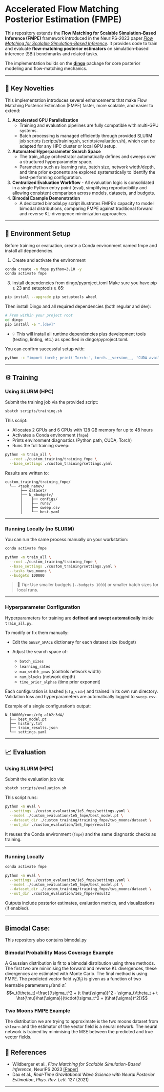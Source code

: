 # Accelerated Flow Matching Posterior Estimation (FMPE)

This repository extends the **Flow Matching for Scalable Simulation-Based Inference (FMPE)** framework introduced in the NeurIPS-2023 paper [*Flow Matching for Scalable Simulation-Based Inference*](https://neurips.cc/virtual/2023/poster/72395).
It provides code to train and evaluate **flow-matching posterior estimators** on simulation-based inference (SBI) benchmarks and related tasks.

The implementation builds on the [**dingo**](https://github.com/dingo-gw/dingo) package for core posterior modeling and flow-matching mechanics.

---

## 🚀 Key Novelties
This implementation introduces several enhancements that make Flow Matching Posterior Estimation (FMPE) faster, more scalable, and easier to extend:
1. **Accelerated GPU Parallelization**
    - Training and evaluation pipelines are fully compatible with multi-GPU systems.
    - Batch processing is managed efficiently through provided SLURM job scripts (scripts/training.sh, scripts/evaluation.sh), which can be adapted for any HPC cluster or local GPU setup.
2. **Automated Hyperparameter Search Space**
    - The train_all.py orchestrator automatically defines and sweeps over a structured hyperparameter space.
    - Parameters such as learning rate, batch size, network width/depth, and time prior exponents are explored systematically to identify the best-performing configuration.
  3. **Centralized Evaluation Workflow**
    - All evaluation logic is consolidated in a single Python entry point (eval), simplifying reproducibility and allowing consistent comparison across models, datasets, and budgets.
4. **Bimodal Example Demonstration**
    - A dedicated bimodal.py script illustrates FMPE’s capacity to model bimodal distributions, comparing FMPE against traditional forward and reverse KL-divergence minimization approaches.

---

## 🧩 Environment Setup
Before training or evaluation, create a Conda environment named fmpe and install all dependencies.

1. Create and activate the environment
```bash
conda create -n fmpe python=3.10 -y
conda activate fmpe
```
3. Install dependencies from dingo/pyproject.toml
Make sure you have pip ≥ 23 and setuptools ≥ 65:
```bash
pip install --upgrade pip setuptools wheel
```
Then install Dingo and all required dependencies (both regular and dev):
```bash
# From within your project root
cd dingo
pip install -e ".[dev]"
```
- 💡 This will install all runtime dependencies plus development tools (testing, linting, etc.) as specified in dingo/pyproject.toml.
  
You can confirm successful setup with:
```bash
python -c "import torch; print('Torch:', torch.__version__, 'CUDA available:', torch.cuda.is_available())"
```

---

## ⚙️ Training

### Using SLURM (HPC)

Submit the training job via the provided script:

```bash
sbatch scripts/training.sh
```

This script:

* Allocates 2 GPUs and 6 CPUs with 128 GB memory for up to 48 hours
* Activates a Conda environment (`fmpe`)
* Prints environment diagnostics (Python path, CUDA, Torch)
* Runs the full training sweep:

```bash
python -m train_all \
  --root ./custom_training/training_fmpe \
  --base_settings ./custom_training/settings.yaml
```

Results are written to:

```
custom_training/training_fmpe/
  └── <task_name>/
       ├── dataset/
       ├── N_<budget>/
       │    ├── configs/
       │    ├── runs/
       │    ├── sweep.csv
       │    └── best.yaml
```

---

### Running Locally (no SLURM)

You can run the same process manually on your workstation:

```bash
conda activate fmpe

python -m train_all \
  --root ./custom_training/training_fmpe \
  --base_settings ./custom_training/settings.yaml \
  --tasks two_moons \
  --budgets 100000
```

> 🧩 *Tip:* Use smaller budgets (`--budgets 1000`) or smaller batch sizes for local runs.

---

### Hyperparameter Configuration

Hyperparameters for training are **defined and swept automatically** inside `train_all.py`.

To modify or fix them manually:

* Edit the `SWEEP_SPACE` dictionary for each dataset size (budget)
* Adjust the search space of:

  * `batch_sizes`
  * `learning_rates`
  * `max_width_pows` (controls network width)
  * `num_blocks` (network depth)
  * `time_prior_alphas` (time prior exponent)

Each configuration is hashed (`cfg_<id>`) and trained in its own run directory.
Validation loss and hyperparameters are automatically logged to `sweep.csv`.

Example of a single configuration’s output:

```
N_100000/runs/cfg_a1b2c3d4/
  ├── best_model.pt
  ├── history.txt
  ├── train_results.json
  └── settings.yaml
```

---

## 📈 Evaluation

### Using SLURM (HPC)

Submit the evaluation job via:

```bash
sbatch scripts/evaluation.sh
```

This script runs:

```bash
python -m eval \
  --settings ./custom_evaluation/1e5_fmpe/settings.yaml \
  --model ./custom_evaluation/1e5_fmpe/best_model.pt \
  --dataset_dir ./custom_training/training_fmpe/two_moons/dataset \
  --out_dir ./custom_evaluation/1e5_fmpe/result2
```

It reuses the Conda environment (`fmpe`) and the same diagnostic checks as training.

---

### Running Locally

```bash
conda activate fmpe

python -m eval \
  --settings ./custom_evaluation/1e5_fmpe/settings.yaml \
  --model ./custom_evaluation/1e5_fmpe/best_model.pt \
  --dataset_dir ./custom_training/training_fmpe/two_moons/dataset \
  --out_dir ./custom_evaluation/1e5_fmpe/result2
```

Outputs include posterior estimates, evaluation metrics, and visualizations (if enabled).

---

## Bimodal Case:

This repository also contains bimodal.py

### Bimodal Probability Mass Coverage Example
A Gaussian distribution is fit to a bimodal distribution using three methods. The first two are minimising the forward and reverse KL divergences, these divergences are estimated with Monte Carlo. The final method is using FMPE.
The predicted vector field $v_t(\theta_t)$ is given as a function of two learnable parameters $\hat{\mu}$ and $\hat{\sigma}$.
$$v_t(\theta_t)=\frac{(\sigma_t^2 + (t \hat{\sigma})^2 - \sigma_t)\theta_t + t \hat{\mu}\hat{\sigma}}{t\cdot(\sigma_t^2 + (t\hat{\sigma})^2)}$$

### Two Moons FMPE Example
The distribution we are trying to approximate is the two moons dataset from <code>sklearn</code> and the estimator of the vector field is a neural network. The neural network is trained by minimising the MSE between the predicted and true vector fields.

## 📄 References

* Wildberger et al., *Flow Matching for Scalable Simulation-Based Inference*, NeurIPS 2023
  [[Paper]](https://openreview.net/forum?id=D2cS6SoYlP)
* Dax et al., *Real-Time Gravitational Wave Science with Neural Posterior Estimation*, *Phys. Rev. Lett.* 127 (2021)

---
